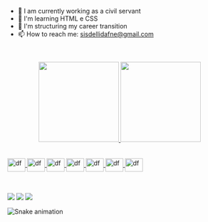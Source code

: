 - 🔭 I am currently working as a civil servant
- 🌱 I'm learning HTML e CSS
- 👯 I'm structuring my career transition
- 📫 How to reach me: sisdellidafne@gmail.com

 <br/>
 <br/>

<div align="center">
  <a href="https://github.com/dfsisdelli">
  <img height="180em" src="https://github-readme-stats.vercel.app/api?username=dfsisdelli&show_icons=true&theme=dracula&include_all_commits=true&count_private=true"/>
  <img height="180em" src="https://github-readme-stats.vercel.app/api/top-langs/?username=dfsisdelli&layout=compact&langs_count=7&theme=dracula"/>
 </div>
   <br/>
  <div style="display: inline_block"><br>
  <img align="center" alt="df" height="30" width="40" src="https://cdn.jsdelivr.net/gh/devicons/devicon/icons/php/php-plain.svg">
  <img align="center" alt="df" height="30" width="40" src="https://cdn.jsdelivr.net/gh/devicons/devicon/icons/vuejs/vuejs-original.svg" />
  <img align="center" alt="df" height="30" width="40" src="https://cdn.jsdelivr.net/gh/devicons/devicon/icons/kotlin/kotlin-original.svg" />
  <img align="center" alt="df" height="30" width="40"src="https://cdn.jsdelivr.net/gh/devicons/devicon/icons/javascript/javascript-plain.svg" />        
  <img align="center" alt="df" height="30" width="40"src="https://cdn.jsdelivr.net/gh/devicons/devicon/icons/typescript/typescript-original.svg" />
  <img align="center" alt="df" height="30" width="40"src="https://cdn.jsdelivr.net/gh/devicons/devicon/icons/java/java-original-wordmark.svg" />
  <img align="center" alt="df" height="30" width="40" src="https://cdn.jsdelivr.net/gh/devicons/devicon/icons/dart/dart-original-wordmark.svg" />        
</div>
   <br/>
   <br/>
  
 <div> 
  
   <a href="https://instagram.com/dafnesisdelli" target="_blank"><img src="https://img.shields.io/badge/-Instagram-%23E4405F?style=for-the-badge&logo=instagram&logoColor=white" target="_blank"></a>
  <a href = "mailto:sisdellidafne@gmail.com"><img src="https://img.shields.io/badge/-Gmail-%23333?style=for-the-badge&logo=gmail&logoColor=white" target="_blank"></a>
  <a href="https://www.linkedin.com/in/dafne-ferreira-sisdelli-aa156b220" target="_blank"><img src="https://img.shields.io/badge/-LinkedIn-%230077B5?style=for-the-badge&logo=linkedin&logoColor=white" target="_blank"></a> 
 
  ![Snake animation](https://github.com/dfsisdelli/dfsisdelli/blob/output/github-contribution-grid-snake.svg)
 
</div>
